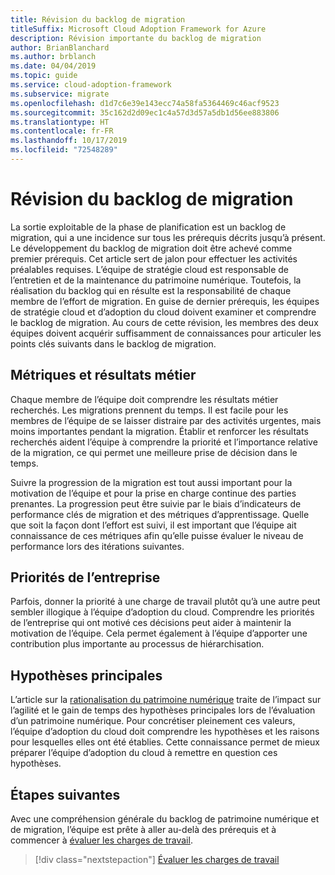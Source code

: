 ```yaml
---
title: Révision du backlog de migration
titleSuffix: Microsoft Cloud Adoption Framework for Azure
description: Révision importante du backlog de migration
author: BrianBlanchard
ms.author: brblanch
ms.date: 04/04/2019
ms.topic: guide
ms.service: cloud-adoption-framework
ms.subservice: migrate
ms.openlocfilehash: d1d7c6e39e143ecc74a58fa5364469c46acf9523
ms.sourcegitcommit: 35c162d2d09ec1c4a57d3d57a5db1d56ee883806
ms.translationtype: HT
ms.contentlocale: fr-FR
ms.lasthandoff: 10/17/2019
ms.locfileid: "72548289"
---
```

# <a name="migration-backlog-review"></a>Révision du backlog de migration

La sortie exploitable de la phase de planification est un backlog de migration, qui a une incidence sur tous les prérequis décrits jusqu’à présent. Le développement du backlog de migration doit être achevé comme premier prérequis. Cet article sert de jalon pour effectuer les activités préalables requises. L’équipe de stratégie cloud est responsable de l’entretien et de la maintenance du patrimoine numérique. Toutefois, la réalisation du backlog qui en résulte est la responsabilité de chaque membre de l’effort de migration. En guise de dernier prérequis, les équipes de stratégie cloud et d’adoption du cloud doivent examiner et comprendre le backlog de migration. Au cours de cette révision, les membres des deux équipes doivent acquérir suffisamment de connaissances pour articuler les points clés suivants dans le backlog de migration.

## <a name="business-outcomes-and-metrics"></a>Métriques et résultats métier

Chaque membre de l’équipe doit comprendre les résultats métier recherchés. Les migrations prennent du temps. Il est facile pour les membres de l’équipe de se laisser distraire par des activités urgentes, mais moins importantes pendant la migration. Établir et renforcer les résultats recherchés aident l’équipe à comprendre la priorité et l’importance relative de la migration, ce qui permet une meilleure prise de décision dans le temps.

Suivre la progression de la migration est tout aussi important pour la motivation de l’équipe et pour la prise en charge continue des parties prenantes. La progression peut être suivie par le biais d’indicateurs de performance clés de migration et des métriques d’apprentissage. Quelle que soit la façon dont l’effort est suivi, il est important que l’équipe ait connaissance de ces métriques afin qu’elle puisse évaluer le niveau de performance lors des itérations suivantes.

## <a name="business-priorities"></a>Priorités de l’entreprise

Parfois, donner la priorité à une charge de travail plutôt qu’à une autre peut sembler illogique à l’équipe d’adoption du cloud. Comprendre les priorités de l’entreprise qui ont motivé ces décisions peut aider à maintenir la motivation de l’équipe. Cela permet également à l’équipe d’apporter une contribution plus importante au processus de hiérarchisation.

## <a name="core-assumptions"></a>Hypothèses principales

L’article sur la [rationalisation du patrimoine numérique](../../../digital-estate/rationalize.md) traite de l’impact sur l’agilité et le gain de temps des hypothèses principales lors de l’évaluation d’un patrimoine numérique. Pour concrétiser pleinement ces valeurs, l’équipe d’adoption du cloud doit comprendre les hypothèses et les raisons pour lesquelles elles ont été établies. Cette connaissance permet de mieux préparer l’équipe d’adoption du cloud à remettre en question ces hypothèses.

## <a name="next-steps"></a>Étapes suivantes

Avec une compréhension générale du backlog de patrimoine numérique et de migration, l’équipe est prête à aller au-delà des prérequis et à commencer à [évaluer les charges de travail](../assess/index.md).

> [!div class="nextstepaction"]
> [Évaluer les charges de travail](../assess/index.md)
